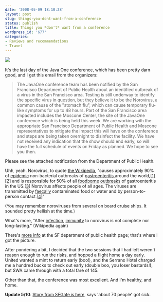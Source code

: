 ```yaml
---
date: '2008-05-09 18:10:28'
layout: post
slug: things-you-dont-want-from-a-conference
status: publish
title: Things you *don't* want from a conference
wordpress_id: '677'
categories:
- Reviews and recommendations
- Travel
---
```


[![](http://fnord.phfactor.net/wp-content/uploads/2008/05/noro1.jpg)](http://fnord.phfactor.net/wp-content/uploads/2008/05/noro1.jpg) 


It's the last day of the Java One conference, which has been pretty darn good, and I get this email from the organizers:


> The JavaOne conference team has been notified by the San Francisco Department of Public Health about an identified outbreak of a virus in the San Francisco area. Testing is still underway to identify the specific virus in question, but they believe it to be the Norovirus, a common cause of the "stomach flu", which can cause temporary flu-like symptoms for up to 48 hours. Part of the San Francisco area impacted includes the Moscone Center, the site of the JavaOne conference which is being held this week. We are working with the appropriate San Francisco Department of Public Health and Moscone representatives to mitigate the impact this will have on the conference and steps are being taken overnight to disinfect the facility. We have not received any indication that the show should end early, so will have the full schedule of events on Friday as planned. We hope to see you then.

Please see the attached notification from the Department of Public Health.


Uhh, yeah. Norovirus, to quote [the Wikipedia](http://en.wikipedia.org/wiki/Norovirus), "causes approximately 90% of [epidemic](http://en.wikipedia.org/wiki/Epidemic) non-bacterial outbreaks of [gastroenteritis ](http://en.wikipedia.org/wiki/Gastroenteritis)around the world,[[1]](http://en.wikipedia.org/wiki/Norovirus#cite_note-pmid12692541-0)[[2]](http://en.wikipedia.org/wiki/Norovirus#cite_note-cdcfactsheet-1) and is responsible for 50% of all [foodborne](http://en.wikipedia.org/wiki/Foodborne) [outbreaks](http://en.wikipedia.org/wiki/Outbreak) of gastroenteritis in the US.[[3]](http://en.wikipedia.org/wiki/Norovirus#cite_note-pmid15705329-2) Norovirus affects people of all ages. The viruses are transmitted by [faecally](http://en.wikipedia.org/wiki/Human_feces) contaminated food or water and by person-to-person contact.[[4]](http://en.wikipedia.org/wiki/Norovirus#cite_note-pmid16968608-3)"

(You may remember noroviruses from several on board cruise ships. It sounded pretty hellish at the time.)

What's more, "After [infection](http://en.wikipedia.org/wiki/Infection), [immunity](http://en.wikipedia.org/wiki/Immunity_%28medical%29) to norovirus is not complete nor long-lasting." (Wikipedia again)

There's [more info](http://sfcdcp.org/norovirus.cfm) at the SF department of public health page; that's where I got the picture.

After pondering a bit, I decided that the two sessions that I had left weren't reason enough to run the risks, and hopped a flight home a day early. United wanted a mint to return early (boo!), and the Serrano Hotel charged me a hundred bucks to check out early (double boo, you loser bastards!), but SWA came through with a total fare of 145.

Other than that, the conference was most excellent. And I'm healthy, and home.

**Update 5/10**: [Story from SFGate is here](http://www.sfgate.com/cgi-bin/article.cgi?file=/c/a/2008/05/10/BAB910JRM3.DTL), says 'about 70 people' got sick.
